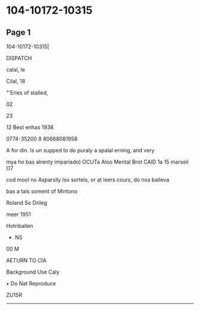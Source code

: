 # 104-10172-10315

## Page 1

104-10172-10315|

DISPATCH

calal, le

Cilal, 18

"'Eries of stalled,

02

23

12 Best enhas 1938

0774-35200 8 80668081958

A for din. Is un supped to do puraly a spalal erning, and very

mya ho bas alrenty impariado) OCUTa Aloo Mental Brot CAID 1a 15 marseil O7

cod mool no Asparslly lso sortels, or at leers cours, do nos balleva

bas a tals soment of Mintono

Roland So Drileg

meer 1951

Hotriballen

- NS

00 M

AETURN TO CIA

Background Use Caly

• Do Nat Reproduce

ZU15R

---

